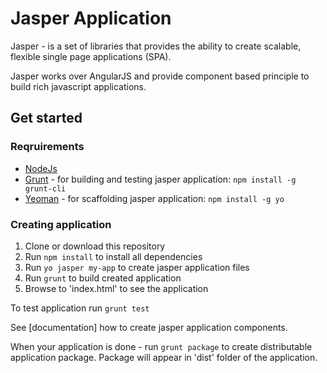 # Jasper Application

Jasper - is a set of libraries that provides the ability to create scalable, flexible single page applications (SPA).

Jasper works over AngularJS and provide component based principle to build rich javascript applications.

## Get started

### Reqruirements

- [NodeJs](http://nodejs.org/)
- [Grunt](http://gruntjs.com/) - for building and testing jasper application: `npm install -g grunt-cli`
- [Yeoman](http://yeoman.io/) - for scaffolding jasper application: `npm install -g yo`


### Creating application

1. Clone or download this repository
2. Run `npm install` to install all dependencies
3. Run `yo jasper my-app` to create jasper application files
4. Run `grunt` to build created application
5. Browse to 'index.html' to see the application

To test application run `grunt test`

See [documentation] how to create jasper application components.

When your application is done - run `grunt package` to create distributable application package.
Package will appear in 'dist' folder of the application.